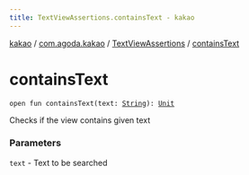 ```yaml
---
title: TextViewAssertions.containsText - kakao
---
```


[kakao](../../index.html) / [com.agoda.kakao](../index.html) / [TextViewAssertions](index.html) / [containsText](.)

# containsText

`open fun containsText(text: `[`String`](https://kotlinlang.org/api/latest/jvm/stdlib/kotlin/-string/index.html)`): `[`Unit`](https://kotlinlang.org/api/latest/jvm/stdlib/kotlin/-unit/index.html)

Checks if the view contains given text

### Parameters

`text` - Text to be searched